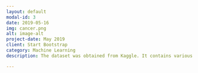 ```yaml
---
layout: default
modal-id: 3
date: 2019-05-16
img: cancer.png
alt: image-alt
project-date: May 2019
client: Start Bootstrap
category: Machine Learning
description: The dataset was obtained from Kaggle. It contains various features such as Genes, Text, Variation and Label (Type of Cancer). Univariate analysis of each feature was done to check feature importance. These features were converted into their respective vector forms. The task is to minimize the log-loss and determine how well the model performed. Dataset can be downloaded from <a href ="https://www.kaggle.com/c/msk-redefining-cancer-treatment/data">here</a>. All the code and IPYNB notebook are available <a href = "https://github.com/Raman-Raje/Personalized-Cancer-Diagnosis">here</a>

---
```

